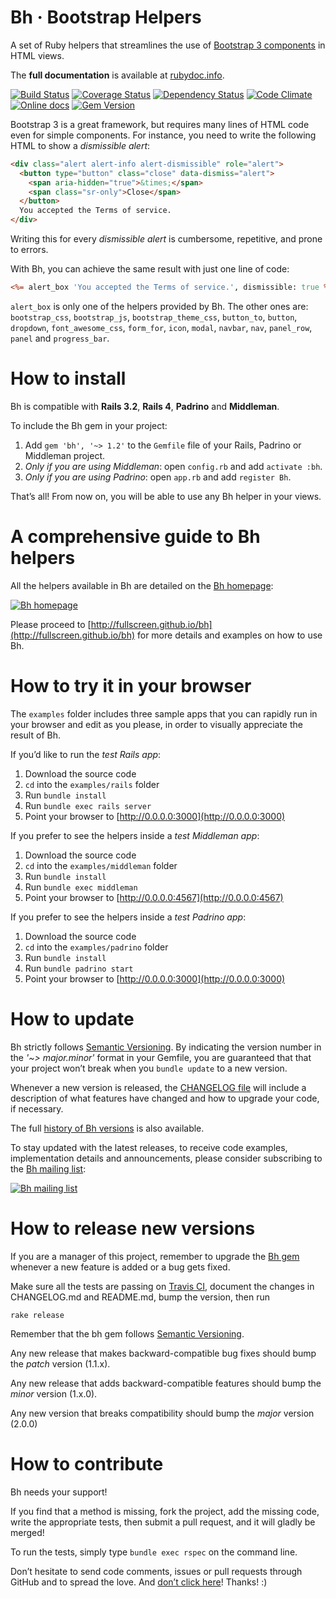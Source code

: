 Bh · Bootstrap Helpers
======================

A set of Ruby helpers that streamlines the use of
[Bootstrap 3 components](http://getbootstrap.com/components) in HTML views.

The **full documentation** is available at [rubydoc.info](http://www.rubydoc.info/github/Fullscreen/bh/master/Bh/Helpers).

[![Build Status](http://img.shields.io/travis/Fullscreen/bh/master.svg)](https://travis-ci.org/Fullscreen/bh)
[![Coverage Status](http://img.shields.io/coveralls/Fullscreen/bh/master.svg)](https://coveralls.io/r/Fullscreen/bh)
[![Dependency Status](http://img.shields.io/gemnasium/Fullscreen/bh.svg)](https://gemnasium.com/Fullscreen/bh)
[![Code Climate](http://img.shields.io/codeclimate/github/Fullscreen/bh.svg)](https://codeclimate.com/github/Fullscreen/bh)
[![Online docs](http://img.shields.io/badge/docs-✓-green.svg)](http://www.rubydoc.info/github/Fullscreen/bh/master/Bh/Helpers)
[![Gem Version](http://img.shields.io/gem/v/bh.svg)](http://rubygems.org/gems/bh)

Bootstrap 3 is a great framework, but requires many lines of HTML code
even for simple components.
For instance, you need to write the following HTML to show a _dismissible alert_:

```html
<div class="alert alert-info alert-dismissible" role="alert">
  <button type="button" class="close" data-dismiss="alert">
    <span aria-hidden="true">&times;</span>
    <span class="sr-only">Close</span>
  </button>
  You accepted the Terms of service.
</div>
```

Writing this for every _dismissible alert_ is cumbersome,
repetitive, and prone to errors.

With Bh, you can achieve the same result with just one line of code:

```rhtml
<%= alert_box 'You accepted the Terms of service.', dismissible: true %>
```

`alert_box` is only one of the helpers provided by Bh.
The other ones are: `bootstrap_css`, `bootstrap_js`, `bootstrap_theme_css`,
`button_to`, `button`, `dropdown`, `font_awesome_css`, `form_for`,
`icon`, `modal`, `navbar`, `nav`, `panel_row`, `panel` and `progress_bar`.

How to install
==============

Bh is compatible with **Rails 3.2**, **Rails 4**, **Padrino** and **Middleman**.

To include the Bh gem in your project:

1. Add `gem 'bh', '~> 1.2'` to the `Gemfile` file of your Rails, Padrino or Middleman project.
2. *Only if you are using Middleman*: open `config.rb` and add `activate :bh`.
3. *Only if you are using Padrino*: open `app.rb` and add `register Bh`.

That’s all!
From now on, you will be able to use any Bh helper in your views.

A comprehensive guide to Bh helpers
===================================

All the helpers available in Bh are detailed on the [Bh homepage](http://fullscreen.github.io/bh):

[![Bh homepage](https://cloud.githubusercontent.com/assets/7408595/4195282/5e823a9c-37bc-11e4-865d-bbc04aab38ec.png)](http://fullscreen.github.io/bh)

Please proceed to [http://fullscreen.github.io/bh](http://fullscreen.github.io/bh) for more details and examples on how to use Bh.

How to try it in your browser
=============================

The `examples` folder includes three sample apps that you can rapidly run in
your browser and edit as you please, in order to visually appreciate the result
of Bh.

If you’d like to run the _test Rails app_:

1. Download the source code
1. `cd` into the `examples/rails` folder
1. Run `bundle install`
1. Run `bundle exec rails server`
1. Point your browser to [http://0.0.0.0:3000](http://0.0.0.0:3000)

If you prefer to see the helpers inside a _test Middleman app_:

1. Download the source code
1. `cd` into the `examples/middleman` folder
1. Run `bundle install`
1. Run `bundle exec middleman`
1. Point your browser to [http://0.0.0.0:4567](http://0.0.0.0:4567)

If you prefer to see the helpers inside a _test Padrino app_:

1. Download the source code
1. `cd` into the `examples/padrino` folder
1. Run `bundle install`
1. Run `bundle padrino start`
1. Point your browser to [http://0.0.0.0:3000](http://0.0.0.0:3000)


How to update
=============

Bh strictly follows [Semantic Versioning](http://semver.org).
By indicating the version number in the *'~> major.minor'* format  in your
Gemfile, you are guaranteed that that your project won’t break when you
`bundle update` to a new version.

Whenever a new version is released, the [CHANGELOG file](https://github.com/claudiob/bh/blob/master/CHANGELOG.md)
will include a description of what features have changed and how to upgrade
your code, if necessary.

The full [history of Bh versions](https://gemnasium.com/gems/bh/versions) is also available.

To stay updated with the latest releases, to receive code examples,
implementation details and announcements, please consider subscribing to the
[Bh mailing list](http://eepurl.com/2Hwfb):

[![Bh mailing list](https://cloud.githubusercontent.com/assets/7408595/4204475/b8f1d8fe-3837-11e4-8e2f-79b017f583e1.png)](http://eepurl.com/2Hwfb)

How to release new versions
===========================

If you are a manager of this project, remember to upgrade the [Bh gem](http://rubygems.org/gems/bh)
whenever a new feature is added or a bug gets fixed.

Make sure all the tests are passing on [Travis CI](https://travis-ci.org/Fullscreen/bh),
document the changes in CHANGELOG.md and README.md, bump the version, then run

    rake release

Remember that the bh gem follows [Semantic Versioning](http://semver.org).

Any new release that makes backward-compatible bug fixes should bump the *patch* version (1.1.x).

Any new release that adds backward-compatible features should bump the *minor* version (1.x.0).

Any new version that breaks compatibility should bump the *major* version (2.0.0)

How to contribute
=================

Bh needs your support!

If you find that a method is missing, fork the project, add the missing code,
write the appropriate tests, then submit a pull request, and it will gladly
be merged!

To run the tests, simply type `bundle exec rspec` on the command line.

Don’t hesitate to send code comments, issues or pull requests through GitHub
and to spread the love. And [don’t click here](http://bit.ly/move-to-la)! Thanks! :)
